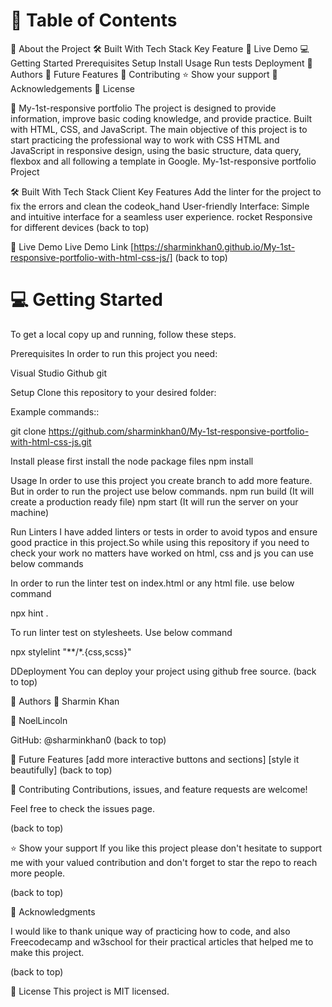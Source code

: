 # 📗 Table of Contents

 📖 About the Project
    🛠 Built With
       Tech Stack
       Key Feature
 🚀 Live Demo
 💻 Getting Started
     Prerequisites
     Setup
     Install
     Usage
     Run tests
     Deployment
👥 Authors
🔭 Future Features
🤝 Contributing
⭐️ Show your support
🙏 Acknowledgements
📝 License

 📖 My-1st-responsive portfolio The project is designed to provide information, improve basic coding knowledge, and provide practice. Built with HTML, CSS, and JavaScript. The main objective of this project is to start practicing the professional way to work with CSS HTML and JavaScript in responsive design, using the basic structure, data query, flexbox and all following a template in Google. My-1st-responsive portfolio Project

🛠 Built With 
   Tech Stack 
   Client 
   Key Features 
     Add the linter for the project to fix the errors and clean the codeok_hand 
     User-friendly Interface: Simple and intuitive interface for a seamless user experience. rocket 
     Responsive for different devices                                                                                                (back to top)

🚀 Live Demo 
     Live Demo Link [https://sharminkhan0.github.io/My-1st-responsive-portfolio-with-html-css-js/]                                   (back to top)

# 💻 Getting Started
  To get a local copy up and running, follow these steps.

Prerequisites
In order to run this project you need:

  Visual Studio
  Github
  git

Setup
 Clone this repository to your desired folder:

Example commands::

git clone https://github.com/sharminkhan0/My-1st-responsive-portfolio-with-html-css-js.git


Install
  please first install the node package files
    npm install

Usage
  In order to use this project you create branch to add more feature.
  But in order to run the project use below commands.
    npm run build (It will create a production ready file)
    npm start (It will run the server on your machine)

Run Linters
I have added linters or tests in order to avoid typos and ensure good practice in this project.So while using this repository if you need to check your work no matters have worked on html, css and js you can use below commands

  In order to run the linter test on index.html or any html file. use below command

npx hint .

To run linter test on stylesheets. Use below command

 npx stylelint "**/*.{css,scss}"

DDeployment
 You can deploy your project using github free source.                                                                                 (back to top)


👥 Authors 
👤 Sharmin Khan
 
👤 NoelLincoln

   GitHub: @sharminkhan0                                                                                                                (back to top)


🔭 Future Features 
    [add more interactive buttons and sections] 
    [style it beautifully]                                                                                                               (back to top)                                                                  

🤝 Contributing 
Contributions, issues, and feature requests are welcome!

Feel free to check the issues page.

 (back to top) 

⭐️ Show your support 
If you like this project please don't hesitate to support me with your valued contribution and don't forget to star the repo to reach more people.

(back to top)

🙏 Acknowledgments 

I would like to thank unique way of practicing how to code, and also Freecodecamp and w3school for their practical articles that helped me to make this project.

(back to top)

📝 License This project is MIT licensed.
